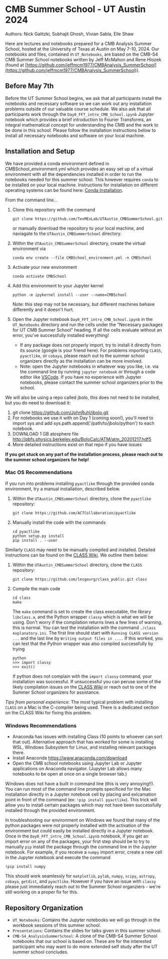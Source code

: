 CMB Summer School - UT Austin 2024
==================================

Authors: Nick Galitzki, Subhajit Ghosh, Vivian Sabla, Elle Shaw

Here are lectures and notebooks prepared for a CMB Analysis Summer School, hosted at the University of Texas at Austin on May 7-10, 2024. Our notebooks and files, 
contained in `UT_Notebooks`, are based on the CMB-S4 CMB Summer School notebooks written by Jeff McMahon and Rene Hlozek (found at [https://github.com/jeffmcm1977/CMBAnalysis_SummerSchool](https://github.com/jeffmcm1977/CMBAnalysis_SummerSchool)). 

Before May 7th
--------------
Before the UT Summer School begins, we ask that all participants install the notebooks and necessary software so we can work out any installation problems outside of our valuable course schedule. We also ask that all participants work through the `Day0_FFT_intro_CMB_School.ipynb` Jupyter notebook which provides a brief introduction to Fourier Transforms, an integral mathematical concept for understanding the CMB and the work to be done in this school. Please follow the installation instructions below to install all necessary notebooks and software on your local machine. 

Installation and Setup
----------------------
We have provided a conda environment defined in CMBSchool_environment.yml which provides an easy set up of a virtual environment with all the dependencies installed in order to run the notebooks needed for this summer school. This however requires `conda` to be installed on your local machine. Instructions for installation on different operating systems can be found here: [Conda Installation](https://docs.conda.io/projects/conda/en/stable/user-guide/getting-started.html).

From the command line... 

1. Clone this repository with the command
   
   `git clone https://github.com/TexMExLab/UTAustin_CMBSummerSchool.git`

   or manually download the repository to your local machine, and naviagate to the `UTAustin_CMBSummerSchool` directory. 

2. Within the `UTAustin_CMBSummerSchool` directory, create the virtual environment via 

   `conda env create --file CMBSchool_environment.yml -n CMBSchool`

3. Activate your new environment

   `conda activate CMBSchool`
   
4. Add this environment to your Jupyter kernel

   `python -m ipykernel install --user --name=CMBSchool`

   Note: this step may not be necessary, but different machines behave differently and it doesn't hurt.

6. Open the Jupyter notebook `Day0_FFT_intro_CMB_School.ipynb` in the `UT_Notebooks` directory and run the cells under the "Necessary packages for UT CMB Summer School" heading. If all the cells evaluate without an error, you've successfully installed everything!
   * If any package does not properly import, try to install it directly from its source (google is your friend here). For problems importing `CLASS`, `pyactlike`, or `cobaya`, please reach out to the summer school organizers directly as the installation can be more involved. 
   * Note: open the Jupyter notebooks in whatever way you like, i.e. via the command line by running `jupyter notebook` or through a code editor like [VSCode](https://code.visualstudio.com). If you have no experience with Jupyter notebooks, please contact the summer school organizers prior to the school.
  
We will also be using a repo called jbolo, this does not need to be installed, but you do need to download it:

1. git clone https://github.com/JohnRuhl/jbolo.git
2. For notebooks we use it with on Day 1 (coming soon!), you'll need to import sys and add sys.path.append('/path/to/jbolo/python') to each notebook.
3. DOWNLOAD 1 GB atosphere file http://pbfs.physics.berkeley.edu/BoloCalc/ATM/atm_20201217.hdf5
4. More detailed instructions exist on that repo if you have issues

**If you get stuck on any part of the installation process, please reach out to the summer school organizers for help!**

### Mac OS Recommendations

If you run into problems installing `pyactlike` through the provided conda environment, try a manual installation, described below. 

1. Within the `UTAustin_CMBSummerSchool` directory, clone the `pyactlike` repository:

   `git clone https://github.com/ACTCollaboration/pyactlike`
   
3. Manually install the code with the commands
   ```
   cd pyactlike
   python setup.py install
   pip install . --user
   ```

Similarly `CLASS` may need to be manually compiled and installed. Detailed instructions can be found on the [CLASS Wiki](https://github.com/lesgourg/class_public/wiki/Installation). We outline them below:

1. Within the `UTAustin_CMBSummerSchool` directory, clone the `CLASS` repository:

   `git clone https://github.com/lesgourg/class_public.git class`

2. Compile the main code
   ```
   cd class
   make
   ```
   The `make` command is set to create the class executable, the library `libclass.a`, and the Python wrapper `classy` which is what we will be using. Don't worry if the compilation returns lines a few lines of warning, this is normal. You can test the installation with the command `./class explanatory.ini`. The first line should start with `Running CLASS version ...` and the last line by `Writing output files in ....` If this worked, you can test that the Python wrapper was also compiled successfully by trying
   ```
   python
   >>> import classy
   >>> exit()
   ```
   If python does not complain with the `import classy` command, your installation was successful. If unsuccessful you can peruse some of the likely compilation issues on the  [CLASS Wiki](https://github.com/lesgourg/class_public/wiki/Installation) or reach out to one of the Summer School organizers for assistance. 

_Tips from personal experience:_ The most typical problem with installing `CLASS` on a Mac is the C-compiler being used. There is a dedicated section on the CLASS Wiki for fixing this problem. 

### Windows Recommendations

* Anaconda has issues with installing Class (10 points to whoever can sort that out). Alternative approach that has worked for some is installing WSL, Windows Subsystem for Linux, and installing relevant packages there.
* Install Anaconda https://www.anaconda.com/download
* Open the CMB school notebooks using Jupyter Lab or Jupyter applications on Anaconda navigator. (Jupyter Lab allows many notebooks to be open at once on a single browser tab.)

Windows does not have a built in command line (this is very annoying!!). You can run most of the command line prompts specificed for the Mac installation directly in a Jupyter notebook cell by placing and exlcamation point in front of the command (ex: `!pip install pyactlike`). This trick will allow you to install certain packages which may not have been successfully installed through the provided environment. 

In troubleshooting our environment on Windows we found that many of the python packages were not properly installed with the activation of the environment but could easily be installed directly in a Jupyter notebook. Once in the `Day0_FFT_intro_CMB_School.ipynb` notebook, if you get an import error on any of the packages, your first step should be to try to manually `pip` install the package through the command line in the Jupyter notebook. For example, if you receive a `numpy` import error, create a new cell in the Jupyter notebook and execute the command

`!pip install numpy`

This should work seamlessly for `matplotlib`, `pylab`, `numpy`, `scipy`, `astropy`, `cobaya`, `getdist`, and `pyactlike`. However if you have an issue with `classy` please just immediately reach out to the Summer School organziers - we're still working on a proper fix for this. 

Repository Organization
----------------------

* `UT_Notebooks`: Contains the Jupyter notebooks we will go through in the workbook sessions of this summer school. 
* `Presentations`: Contains the slides for talks given in this summer school.
* `CMB-S4_AnalysisSummerSchool`: A clone of the CMB-S4 Summer School notebooks that our school is based on. These are for the interested participant who may want to do more extended self study after the UT summer school concludes.
